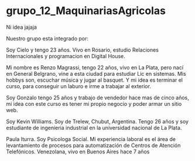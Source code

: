 # grupo_12_MaquinariasAgricolas
Ni idea jajaja

Nuestro grupo esta integrado por: 

Soy Cielo y tengo 23 años. Vivo en Rosario, estudio Relaciones Internacionales y programacion en Digital House.  

Mi nombre es Renzo Magrassi, tengo 22 años, vivo en La Plata, pero nací en General Belgrano, vine a esta ciudad para estudiar Lic en sistemas. Mis hobbys son, escuchar música y jugar al basquet. Y mi idea es terminar el curso, para conseguir un laburo e irme a trabajar al exterior.

Soy Gonzalo tengo 25 años y trabajo de vendedor hace mas de cinco años, mi idea con este curso es tener mi propio negocio y poder armar un sitio web.

Soy Kevin Williams. Soy de Trelew, Chubut, Argentina. Tengo 26 años y soy estudiante de ingenieria industrial en la universidad nacional de La Plata.


Paula Iturra. Soy Psicologa Social. Mi experiencia laboral es el área de levantamiento de procesos para automatización de Centros de Atención Telefónicos. Venezolana, vivo en Buenos Aires hace 7 años

